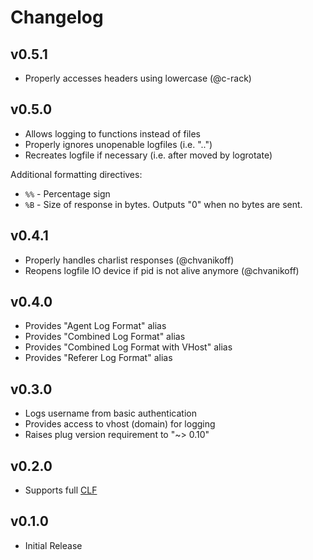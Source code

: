 # Changelog

## v0.5.1

- Properly accesses headers using lowercase (@c-rack)

## v0.5.0

- Allows logging to functions instead of files
- Properly ignores unopenable logfiles (i.e. "..")
- Recreates logfile if necessary (i.e. after moved by logrotate)

Additional formatting directives:

- `%%` - Percentage sign
- `%B` - Size of response in bytes. Outputs "0" when no bytes are sent.

## v0.4.1

- Properly handles charlist responses (@chvanikoff)
- Reopens logfile IO device if pid is not alive anymore (@chvanikoff)

## v0.4.0

- Provides "Agent Log Format" alias
- Provides "Combined Log Format" alias
- Provides "Combined Log Format with VHost" alias
- Provides "Referer Log Format" alias

## v0.3.0

- Logs username from basic authentication
- Provides access to vhost (domain) for logging
- Raises plug version requirement to "~> 0.10"

## v0.2.0

- Supports full [CLF](http://en.wikipedia.org/wiki/Common_Log_Format)

## v0.1.0

- Initial Release
